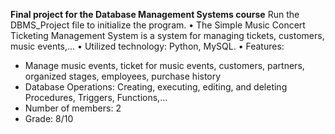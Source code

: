**Final project for the Database Management Systems course**
Run the DBMS_Project file to initialize the program.
•	The Simple Music Concert Ticketing Management System is a system for managing tickets, customers, music events,...
•	Utilized technology: Python, MySQL.
•	Features: 
+ Manage music events, ticket for music events, customers, partners, organized stages, employees, purchase history
+ Database Operations: Creating, executing, editing, and deleting Procedures, Triggers, Functions,...
+ Number of members: 2
+ Grade: 8/10
